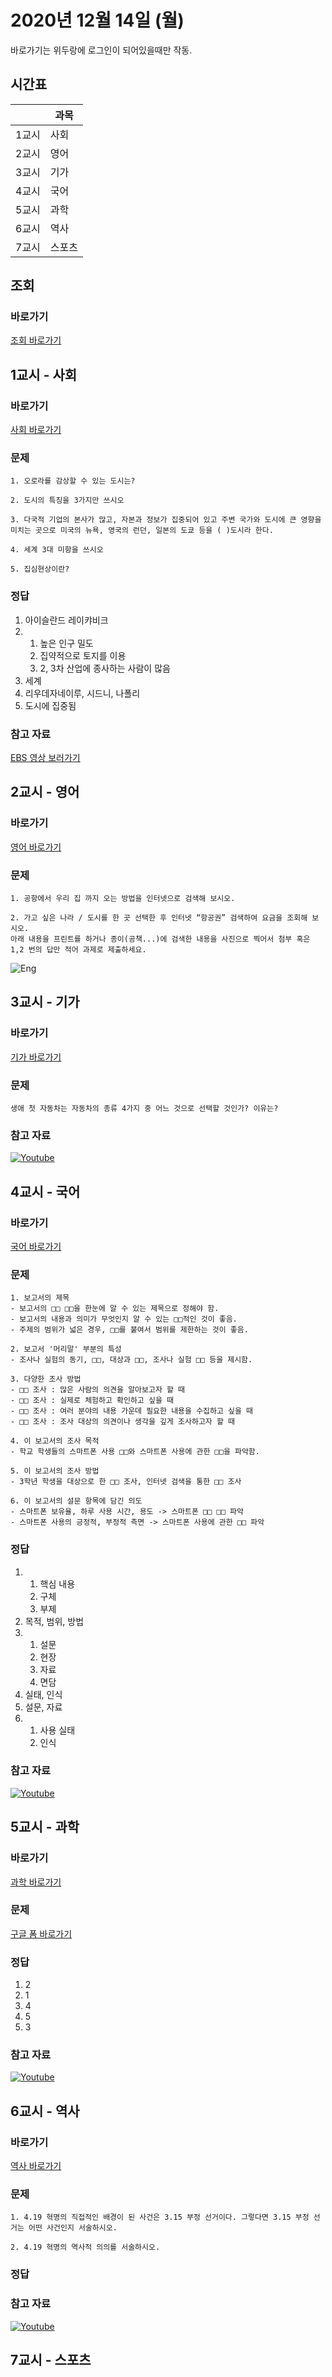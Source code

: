 # 2020년 12월 14일 (월)

바로가기는 위두랑에 로그인이 되어있을때만 작동.

## 시간표
|    |과목|
|----|---|
|1교시|사회|
|2교시|영어|
|3교시|기가|
|4교시|국어|
|5교시|과학|
|6교시|역사|
|7교시|스포츠|


## 조회
### 바로가기
[조회 바로가기](https://rang.edunet.net/class/G000364114/classNotifyView.do?pageNo=1&notifySequence=303428)

## 1교시 - 사회
### 바로가기
[사회 바로가기](https://rang.edunet.net/class/G000328284/hmwkppList.do?hmwkSeq=725986&hmwkTypeCd=ALL)
### 문제
```
1. 오로라를 감상할 수 있는 도시는?

2. 도시의 특징을 3가지만 쓰시오

3. 다국적 기업의 본사가 많고, 자본과 정보가 집중되어 있고 주변 국가와 도시에 큰 영향을 미치는 곳으로 미국의 뉴욕, 영국의 런던, 일본의 도쿄 등을 ( )도시라 한다.

4. 세계 3대 미항을 쓰시오

5. 집심현상이란?
```
### 정답
1. 아이슬란드 레이캬비크
2. 1. 높은 인구 밀도
   2. 집약적으로 토지를 이용
   3. 2, 3차 산업에 종사하는 사람이 많음
3. 세계
4. 리우데자네이루, 시드니, 나폴리
5. 도시에 집중됨
### 참고 자료
[EBS 영상 보러가기](http://mid.ebs.co.kr/pleasure/course/plain/player/main/index?cid=10203442&sid=STEP20004722&lid=LS0000000020207089&eno=1&encType=M10&captionYn=N&indexPosition=)

## 2교시 - 영어
### 바로가기
[영어 바로가기](https://rang.edunet.net/class/G000325221/hmwkppList.do?hmwkSeq=732530&hmwkTypeCd=ALL)
### 문제
```
1. 공항에서 우리 집 까지 오는 방법을 인터넷으로 검색해 보시오.

2. 가고 싶은 나라 / 도시를 한 곳 선택한 후 인터넷 “항공권” 검색하여 요금을 조회해 보시오.
아래 내용을 프린트를 하거나 종이(공책...)에 검색한 내용을 사진으로 찍어서 첨부 혹은 1,2 번의 답만 적어 과제로 제출하세요.
```
![Eng](https://rang.edunet.net/upload3/xvdev_nfst/2020/G000325221/homework/8c8c9a039d4d4d25b4c2fb86156dd2af.jpg)

## 3교시 - 기가
### 바로가기
[기가 바로가기](https://rang.edunet.net/class/G000367106/hmwkppList.do?hmwkSeq=733126&hmwkTypeCd=ALL)
### 문제
```
생애 첫 자동차는 자동차의 종류 4가지 중 어느 것으로 선택할 것인가? 이유는?
```
### 참고 자료
[![Youtube](http://img.youtube.com/vi/ZIdyxL7f5Hc/0.jpg)](https://www.youtube.com/embed/ZIdyxL7f5Hc "Youtube")

## 4교시 - 국어
### 바로가기
[국어 바로가기](https://rang.edunet.net/class/G000323851/hmwkppList.do?hmwkSeq=733222&hmwkTypeCd=ALL)
### 문제
```
1. 보고서의 제목
- 보고서의 □□ □□을 한눈에 알 수 있는 제목으로 정해야 함.
- 보고서의 내용과 의미가 무엇인지 알 수 있는 □□적인 것이 좋음.
- 주제의 범위가 넓은 경우, □□를 붙여서 범위를 제한하는 것이 좋음.

2. 보고서 '머리말' 부분의 특성
- 조사나 실험의 동기, □□, 대상과 □□, 조사나 실험 □□ 등을 제시함.

3. 다양한 조사 방법
- □□ 조사 : 많은 사람의 의견을 알아보고자 할 때
- □□ 조사 : 실제로 체험하고 확인하고 싶을 때
- □□ 조사 : 여러 분야의 내용 가운데 필요한 내용을 수집하고 싶을 때
- □□ 조사 : 조사 대상의 의견이나 생각을 깊게 조사하고자 할 때

4. 이 보고서의 조사 목적
- 학교 학생들의 스마트폰 사용 □□와 스마트폰 사용에 관한 □□을 파악함.

5. 이 보고서의 조사 방법
- 3학년 학생을 대상으로 한 □□ 조사, 인터넷 검색을 통한 □□ 조사

6. 이 보고서의 설문 항목에 담긴 의도
- 스마트폰 보유율, 하루 사용 시간, 용도 -> 스마트폰 □□ □□ 파악
- 스마트폰 사용의 긍정적, 부정적 측면 -> 스마트폰 사용에 관한 □□ 파악
```
### 정답
1. 1. 핵심 내용
   2. 구체
   3. 부제
2. 목적, 범위, 방법
3. 1. 설문
   2. 현장
   3. 자료
   4. 면담
4. 실태, 인식
5. 설문, 자료
6. 1. 사용 실태
   2. 인식
### 참고 자료
[![Youtube](http://img.youtube.com/vi/BhfaqCYEBpo/0.jpg)](https://www.youtube.com/embed/BhfaqCYEBpo "Youtube")

## 5교시 - 과학
### 바로가기
[과학 바로가기](https://rang.edunet.net/class/G000325054/hmwkppList.do?hmwkSeq=733566&hmwkTypeCd=ALL)
### 문제
[구글 폼 바로가기](https://forms.gle/jLVYEzyx4VqE73nt7)
### 정답
1. 2
2. 1
3. 4 
4. 5
5. 3
### 참고 자료
[![Youtube](http://img.youtube.com/vi/QkY0QF6iUnk/0.jpg)](https://www.youtube.com/embed/QkY0QF6iUnk "Youtube")

## 6교시 - 역사
### 바로가기
[역사 바로가기](https://rang.edunet.net/class/G000325407/hmwkppList.do?hmwkSeq=732491&hmwkTypeCd=ALL)
### 문제
```
1. 4.19 혁명의 직접적인 배경이 된 사건은 3.15 부정 선거이다. 그렇다면 3.15 부정 선거는 어떤 사건인지 서술하시오.

2. 4.19 혁명의 역사적 의의를 서술하시오.
```
### 정답
### 참고 자료
[![Youtube](http://img.youtube.com/vi/PSzSEOYFJ2A/0.jpg)](https://www.youtube.com/embed/PSzSEOYFJ2A "Youtube")

## 7교시 - 스포츠
